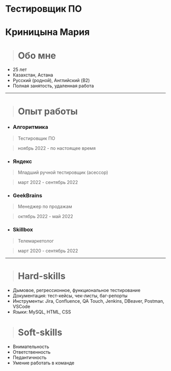 # Тестировщик ПО 
# Криницына Мария



># Обо мне

+ 25 лет
+ Казахстан, Астана
+ Русский (родной), Английский (B2)
+ Полная занятость, удаленная работа
---

># Опыт работы

- ### Алгоритмика  
> Тестировщик ПО

> ноябрь 2022 - по настоящее время

- ### Яндекс 
> Младший ручной тестировщик (асессор)

> март 2022 - сентябрь 2022

- ### GeekBrains 
> Менеджер по продажам

> октябрь 2022 - май 2022

- ### Skillbox 
> Телемаркетолог

> март 2020 - сентябрь 2022
---

># Hard-skills

+ Дымовое, регрессионное, функциональное тестирование
+ Документация: тест-кейсы, чек-листы, баг-репорты
+ Инструменты: Jira, Confluence, QA Touch, Jenkins, DBeaver, Postman, VSCode
+ Языки: MySQL, HTML, CSS

># Soft-skills

+ Внимательность
+ Ответственность
+ Педантичность
+ Умение работать в команде
